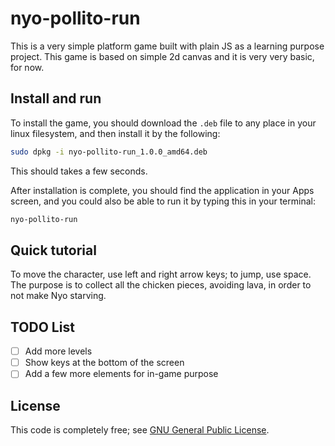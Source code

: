 # nyo-pollito-run
This is a very simple platform game built with plain JS as a learning purpose project. This game is based on simple 2d canvas and it is very very basic, for now.

## Install and run
To install the game, you should download the <code>.deb</code> file to any place in your linux filesystem, and then install it by the following:

```bash
sudo dpkg -i nyo-pollito-run_1.0.0_amd64.deb
```
This should takes a few seconds.

After installation is complete, you should find the application in your Apps screen, and you could also be able to run it by typing this in your terminal:

```bash
nyo-pollito-run
```

## Quick tutorial
To move the character, use left and right arrow keys; to jump, use space. The purpose is to collect all the chicken pieces, avoiding lava, in order to not make Nyo starving.

## TODO List
- [ ] Add more levels
- [ ] Show keys at the bottom of the screen
- [ ] Add a few more elements for in-game purpose

## License
This code is completely free; see <a href="LICENSE" >GNU General Public License</a>.